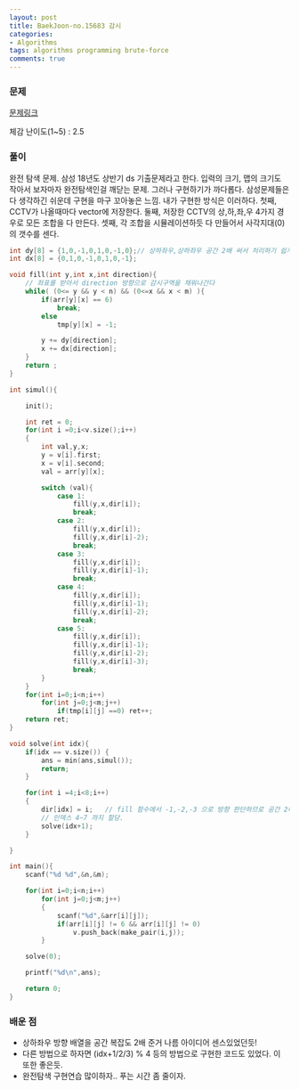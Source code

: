 ```yaml
---
layout: post
title: BaekJoon-no.15683 감시
categories:
- Algorithms
tags: algorithms programming brute-force
comments: true
---
```


### 문제

[문제링크](https://www.acmicpc.net/problem/15683)

체감 난이도(1~5) : 2.5

### 풀이

완전 탐색 문제. 삼성 18년도 상반기 ds 기출문제라고 한다. 입력의 크기, 맵의 크기도 작아서 보자마자 완전탐색인걸 깨닫는 문제. 그러나 구현하기가 까다롭다. 삼성문제들은 다 생각하긴 쉬운데 구현을 마구 꼬아놓은 느낌. 내가 구현한 방식은 이러하다.  첫째, CCTV가 나올때마다 vector에 저장한다.  둘째, 저장한 CCTV의 상,하,좌,우 4가지 경우로 모든 조합을 다 만든다.  셋째, 각 조합을 시뮬레이션하듯 다 만들어서 사각지대(0) 의 갯수를 센다.


```c++
int dy[8] = {1,0,-1,0,1,0,-1,0};// 상하좌우,상하좌우 공간 2배 써서 처리하기 쉽게 했다.
int dx[8] = {0,1,0,-1,0,1,0,-1};

void fill(int y,int x,int direction){ 
	// 좌표를 받아서 direction 방향으로 감시구역을 채워나간다
	while( (0<= y && y < n) && (0<=x && x < m) ){
		if(arr[y][x] == 6)
			break;
		else
			tmp[y][x] = -1;

		y += dy[direction];
		x += dx[direction];
	}
	return ;
}

int simul(){

	init();

	int ret = 0;
	for(int i =0;i<v.size();i++)
	{
		int val,y,x;
		y = v[i].first;
		x = v[i].second;
		val = arr[y][x];

		switch (val){
			case 1:
				fill(y,x,dir[i]);
				break;
			case 2:
				fill(y,x,dir[i]);
				fill(y,x,dir[i]-2);
				break;
			case 3:
				fill(y,x,dir[i]);
				fill(y,x,dir[i]-1);
				break;
			case 4:
				fill(y,x,dir[i]);
				fill(y,x,dir[i]-1);
				fill(y,x,dir[i]-2);
				break;
			case 5:
				fill(y,x,dir[i]);
				fill(y,x,dir[i]-1);
				fill(y,x,dir[i]-2);
				fill(y,x,dir[i]-3);
				break;
		}
	}
	for(int i=0;i<n;i++)
		for(int j=0;j<m;j++)
			if(tmp[i][j] ==0) ret++;
	return ret;
}

void solve(int idx){
	if(idx == v.size()) {
		ans = min(ans,simul());
		return;
	}

	for(int i =4;i<8;i++)
	{
		dir[idx] = i;	// fill 함수에서 -1,-2,-3 으로 방향 판단하므로 공간 2배 주고난 후,
		// 인덱스 4~7 까지 할당.
		solve(idx+1);
	}

}

int main(){
	scanf("%d %d",&n,&m);

	for(int i=0;i<n;i++)
		for(int j=0;j<m;j++)
		{
			scanf("%d",&arr[i][j]);
			if(arr[i][j] != 6 && arr[i][j] != 0)
				v.push_back(make_pair(i,j));
		}

	solve(0);

	printf("%d\n",ans);

	return 0;
}
```


### 배운 점

- 상하좌우 방향 배열을 공간 복잡도 2배 준거 나름 아이디어 센스있었던듯!
- 다른 방법으로 하자면 (idx+1/2/3) % 4 등의 방법으로 구현한 코드도 있었다. 이 또한 좋은듯.
- 완전탐색 구현연습 많이하자.. 푸는 시간 좀 줄이자.
